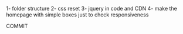 1- folder structure
2- css reset
3- jquery in code and CDN
4- make the homepage with simple boxes just to check responsiveness

COMMIT